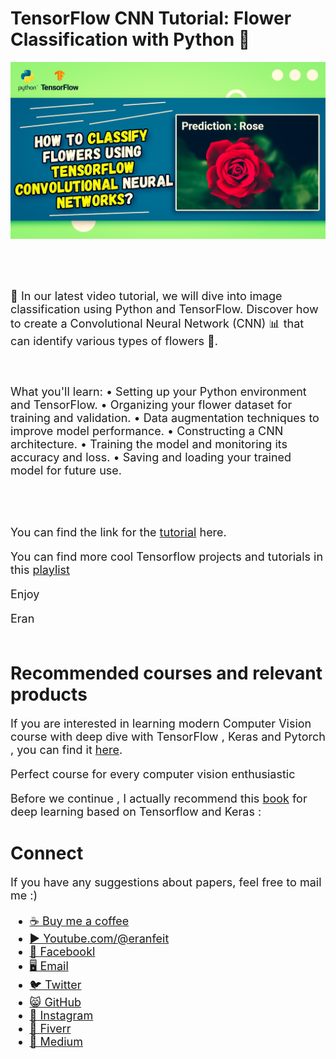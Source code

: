 # TensorFlow CNN Tutorial: Flower Classification with Python 🌷

<p align="center">
  <img width="800" src="classify flowers.png" "image">
</p>

##
<br/><br/> 

<font size= "4" >
🌼 In our latest video tutorial, we will dive into image classification using Python and TensorFlow.
Discover how to create a Convolutional Neural Network (CNN) 📊 that can identify various types of flowers 🌻. 

<br/><br/> 
What you'll learn:
•	Setting up your Python environment and TensorFlow.
•	Organizing your flower dataset for training and validation.
•	Data augmentation techniques to improve model performance.
•	Constructing a CNN architecture.
•	Training the model and monitoring its accuracy and loss.
•	Saving and loading your trained model for future use.

<br/><br/> 

You can find the link for the [tutorial](https://youtu.be/AamKeCTRSKM) here. 

You can find more cool Tensorflow projects and tutorials in this [playlist](https://youtube.com/playlist?list=PLdkryDe59y4Ze9_12JhWu3cs-lOGYwYeD)

Enjoy

Eran
<br/><br/> 

</font>

# Recommended courses and relevant products 
<font size= "4" >

If you are interested in learning modern Computer Vision course with deep dive with TensorFlow , Keras and Pytorch , you can find it [here](http://bit.ly/3HeDy1V).

Perfect course for every computer vision enthusiastic

Before we continue , I actually recommend this [book](https://amzn.to/3STWZ2N) for deep learning based on Tensorflow and Keras : 



</font>

# Connect

<font size= "4" >
If you have any suggestions about papers, feel free to mail me :)

- [☕ Buy me a coffee](https://ko-fi.com/eranfeit)
- [▶️ Youtube.com/@eranfeit](https://www.youtube.com/channel/UCTiWJJhaH6BviSWKLJUM9sg)
- [🐙 Facebookl](https://www.facebook.com/groups/3080601358933585)
- [🖥️ Email](mailto:feitgemel@gmail.com)
- [🐦 Twitter](https://twitter.com/eran_feit )
- [😸 GitHub](https://github.com/feitgemel)
- [📸 Instagram](https://www.instagram.com/eran_feit/)
- [🤝 Fiverr ](https://www.fiverr.com/s/mB3Pbb)
- [📝 Medium ](https://medium.com/@feitgemel)


</font>

